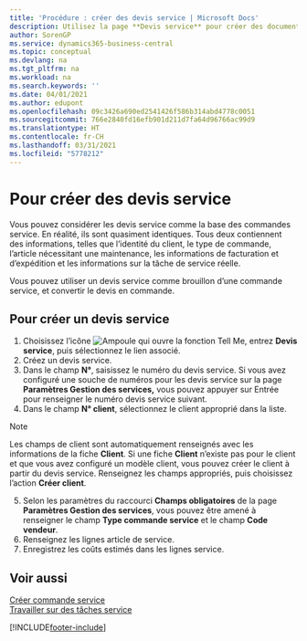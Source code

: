 ```yaml
---
title: 'Procédure : créer des devis service | Microsoft Docs'
description: Utilisez la page **Devis service** pour créer des documents dans lesquels vous saisissez des informations sur un service, tel que réparation et maintenance, pour des articles de service à la demande du client. Vous pouvez utiliser un devis service comme brouillon d’une commande service, et convertir le devis en commande.
author: SorenGP
ms.service: dynamics365-business-central
ms.topic: conceptual
ms.devlang: na
ms.tgt_pltfrm: na
ms.workload: na
ms.search.keywords: ''
ms.date: 04/01/2021
ms.author: edupont
ms.openlocfilehash: 09c3426a690ed2541426f586b314abd4778c0051
ms.sourcegitcommit: 766e2840fd16efb901d211d7fa64d96766ac99d9
ms.translationtype: HT
ms.contentlocale: fr-CH
ms.lasthandoff: 03/31/2021
ms.locfileid: "5778212"
---
```

# <a name="create-service-quotes"></a>Pour créer des devis service
Vous pouvez considérer les devis service comme la base des commandes service. En réalité, ils sont quasiment identiques. Tous deux contiennent des informations, telles que l’identité du client, le type de commande, l’article nécessitant une maintenance, les informations de facturation et d’expédition et les informations sur la tâche de service réelle.
 
Vous pouvez utiliser un devis service comme brouillon d’une commande service, et convertir le devis en commande.  
  
## <a name="to-create-a-service-quote"></a>Pour créer un devis service  
1. Choisissez l’icône ![Ampoule qui ouvre la fonction Tell Me](media/ui-search/search_small.png "Dites-moi ce que vous voulez faire"), entrez **Devis service**, puis sélectionnez le lien associé.  
2. Créez un devis service.  
3. Dans le champ **N°**, saisissez le numéro du devis service. Si vous avez configuré une souche de numéros pour les devis service sur la page **Paramètres Gestion des services,** vous pouvez appuyer sur Entrée pour renseigner le numéro devis service suivant.  
4. Dans le champ **N° client**,  sélectionnez le client approprié dans la liste.  

  > [!Note]  
  >  Les champs de client sont automatiquement renseignés avec les informations de la fiche **Client**. Si une fiche **Client** n’existe pas pour le client et que vous avez configuré un modèle client, vous pouvez créer le client à partir du devis service. Renseignez les champs appropriés, puis choisissez l’action **Créer client**.  
  
5. Selon les paramètres du raccourci **Champs obligatoires** de la page **Paramètres Gestion des services**, vous pouvez être amené à renseigner le champ **Type commande service** et le champ **Code vendeur**.  
6. Renseignez les lignes article de service.  
7. Enregistrez les coûts estimés dans les lignes service.  
  
## <a name="see-also"></a>Voir aussi  
[Créer commande service](service-how-to-create-service-orders.md)  
[Travailler sur des tâches service](service-how-to-work-on-service-tasks.md)  

 

[!INCLUDE[footer-include](includes/footer-banner.md)]